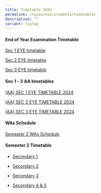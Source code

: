 ```yaml
---
title: Timetable 2024
permalink: /resources/students/timetable/
description: ""
variant: tiptap
---
```

<h4><strong>End of Year Examination Timetable</strong></h4>
<p><a href="/files/Timetable/S1EYE2024d.pdf" rel="noopener nofollow" target="_blank">Sec 1 EYE timetable</a>
</p>
<p><a href="/files/Timetable/S2EYE2024d.pdf" rel="noopener nofollow" target="_blank">Sec 2 EYE timetable</a>
</p>
<p><a href="/files/Timetable/S3EYE2024e.pdf" rel="noopener nofollow" target="_blank">Sec 3 EYE timetable</a>
</p>
<p></p>
<h4><strong>Sec 1 - 3 AA timetables</strong></h4>
<p><a href="/files/Timetable/AAS1EYE2024.pdf" rel="noopener nofollow" target="_blank">(AA) SEC 1 EYE TIMETABLE 2024</a>
</p>
<p><a href="/files/Timetable/AAS2EYE2024.pdf" rel="noopener nofollow" target="_blank">(AA) SEC 2 EYE TIMETABLE 2024</a>
</p>
<p><a href="/files/Timetable/AAS3EYE2024.pdf" rel="noopener nofollow" target="_blank">(AA) SEC 3 EYE TIMETABLE 2024</a>
</p>
<p></p>
<h4><strong>WAs Schedule</strong></h4>
<p><a href="https://docs.google.com/spreadsheets/d/1Vms5eYFuCjC0jfoiVE82VI4oBhSPZXADPw1Hj021lEc/edit?gid=815072488#gid=815072488" rel="noopener noreferrer nofollow" target="_blank">Semester 2 WAs Schedule</a>
</p>
<h4><strong>Semester 2 Timetable</strong></h4>
<ul data-tight="true" class="tight">
<li>
<p><a href="/files/Timetable/S1CTTS2.pdf" rel="noopener noreferrer nofollow" target="_blank">Secondary 1</a>
</p>
</li>
<li>
<p><a href="/files/Timetable/S2CTTS2.pdf" rel="noopener noreferrer nofollow" target="_blank">Secondary 2</a>
</p>
</li>
<li>
<p><a href="/files/Timetable/S3CTTS2.pdf" rel="noopener noreferrer nofollow" target="_blank">Secondary 3</a>
</p>
</li>
<li>
<p><a href="/files/Timetable/S4CTTS2.pdf" rel="noopener noreferrer nofollow" target="_blank">Secondary 4 &amp; 5</a>
</p>
</li>
</ul>
<p></p>